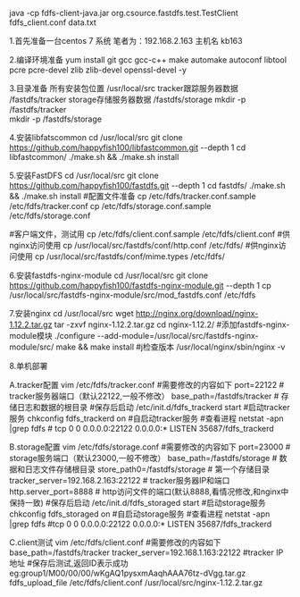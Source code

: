 java -cp  fdfs-client-java.jar org.csource.fastdfs.test.TestClient fdfs_client.conf data.txt

1.首先准备一台centos 7 系统
笔者为：192.168.2.163   主机名 kb163

2.编译环境准备
yum install git gcc gcc-c++ make automake autoconf libtool pcre pcre-devel zlib zlib-devel openssl-devel -y

3.目录准备
    所有安装包位置   /usr/local/src
    tracker跟踪服务器数据  /fastdfs/tracker
    storage存储服务器数据  /fastdfs/storage
mkdir -p /fastdfs/tracker  
mkdir -p /fastdfs/storage  

4.安装libfatscommon
cd /usr/local/src
git clone https://github.com/happyfish100/libfastcommon.git --depth 1
cd libfastcommon/
./make.sh && ./make.sh install

5.安装FastDFS
cd /usr/local/src
git clone https://github.com/happyfish100/fastdfs.git --depth 1
cd fastdfs/
./make.sh && ./make.sh install
#配置文件准备
cp /etc/fdfs/tracker.conf.sample /etc/fdfs/tracker.conf
cp /etc/fdfs/storage.conf.sample /etc/fdfs/storage.conf

#客户端文件，测试用
cp /etc/fdfs/client.conf.sample /etc/fdfs/client.conf 
#供nginx访问使用
cp /usr/local/src/fastdfs/conf/http.conf /etc/fdfs/
#供nginx访问使用
cp /usr/local/src/fastdfs/conf/mime.types /etc/fdfs/ 

6.安装fastdfs-nginx-module
cd /usr/local/src
git clone https://github.com/happyfish100/fastdfs-nginx-module.git --depth 1
cp /usr/local/src/fastdfs-nginx-module/src/mod_fastdfs.conf /etc/fdfs

7.安装nginx
cd /usr/local/src
wget http://nginx.org/download/nginx-1.12.2.tar.gz
tar -zxvf nginx-1.12.2.tar.gz
cd nginx-1.12.2/
#添加fastdfs-nginx-module模块
./configure --add-module=/usr/local/src/fastdfs-nginx-module/src/
make && make install
#j检查版本 
/usr/local/nginx/sbin/nginx -v


8.单机部署

 A.tracker配置
    vim /etc/fdfs/tracker.conf
    #需要修改的内容如下
    port=22122  # tracker服务器端口（默认22122,一般不修改）
    base_path=/fastdfs/tracker  # 存储日志和数据的根目录
    #保存后启动
    /etc/init.d/fdfs_trackerd start #启动tracker服务
    chkconfig fdfs_trackerd on #自启动tracker服务
    #查看进程
    netstat -apn |grep fdfs
    # tcp        0      0 0.0.0.0:22122           0.0.0.0:*               LISTEN      35687/fdfs_trackerd 

 B.storage配置
    vim /etc/fdfs/storage.conf
    #需要修改的内容如下
    port=23000  # storage服务端口（默认23000,一般不修改）
    base_path=/fastdfs/storage  # 数据和日志文件存储根目录
    store_path0=/fastdfs/storage  # 第一个存储目录
    tracker_server=192.168.2.163:22122  # tracker服务器IP和端口
    http.server_port=8888  # http访问文件的端口(默认8888,看情况修改,和nginx中保持一致)
    #保存后启动
    /etc/init.d/fdfs_storaged start #启动storage服务
    chkconfig fdfs_storaged on #自启动storage服务
     #查看进程
    netstat -apn |grep fdfs
    #tcp        0      0 0.0.0.0:22122           0.0.0.0:*               LISTEN      35687/fdfs_trackerd 

 C.client测试
    vim /etc/fdfs/client.conf
    #需要修改的内容如下
    base_path=/fastdfs/tracker
    tracker_server=192.168.1.163:22122    #tracker IP地址
    #保存后测试,返回ID表示成功 eg:group1/M00/00/00/wKgAQ1pysxmAaqhAAA76tz-dVgg.tar.gz
    fdfs_upload_file /etc/fdfs/client.conf /usr/local/src/nginx-1.12.2.tar.gz